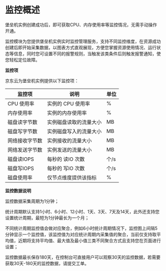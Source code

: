 
# 监控概述

堡垒机实例创建成功后，即可获取CPU、内存使用率等监控情况，无需手动操作开通。

监控模块为您提供堡垒机实例实时监控管理服务，支持不同监控维度，在资源成功创建后即开始采集数据，以图表方式直观展现，方便您掌握资源使用情况、运行状态等信息，同时您可设置不同的报警规则，当触发该类条件后则触发报警通知，使您轻松定位故障。

**监控项**

京东云为堡垒机实例提供以下监控项：

| 监控项         | 说明                       | 单位 |
| -------------- | -------------------------- | -------- |
| CPU 使用率     | 实例的 CPU 使用率          | %        |
| 内存使用率     | 实例的内存使用率           | %        |
| 磁盘读字节数   | 实例磁盘读取的流量大小  | MB       |
| 磁盘写字节数   | 实例磁盘写入的流量大小| MB       |
| 网络接收字节数 | 实例接收的流量大小 | MB       |
| 网络发送字节数 | 实例发送的流量大小| MB       |
| 磁盘读IOPS     | 每秒的 读IO 次数           | 个/s     |
| 磁盘写IOPS     | 每秒的 写IO 次数           | 个/s     |
| 磁盘使用率     | 仅节点维度提供该指标       | %        |





**监控数据说明**

监控数据采集周期为1分钟；

统计周期默认支持1小时、6小时、12小时、1天、3天、7天及14天，此外还支持您设置统计周期，最短为1分钟最长为一个月；

不同统计周期监控值会做对应聚合，例如6小时统计周期情况下，监控图上间隔5分钟显示一个监控值，该监控值为对应统计周期内采集值的聚合，当前仅支持取平均值，近期将支持平均值、最大值及最小值三类不同聚合方式且支持您在页面进行设置；

监控数据最长保存180天，在控制台可直接用户可以观察30天的监控数据，若需要获取30天-180天的监控数据，请提交工单。


